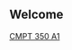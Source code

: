 ## Welcome

[CMPT 350 A1](CMPT350_A1/A1_html.html)  
<!-- [Jury Simulator](Jury_Sim/music-jury-sim.html) >






